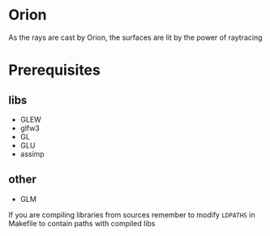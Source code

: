 # Orion
As the rays are cast by Orion, the surfaces are lit by the power of raytracing

# Prerequisites
## libs
- GLEW 
- glfw3
- GL
- GLU
- assimp
## other
- GLM

If you are compiling libraries from sources remember to modify `LDPATHS` in Makefile to contain paths with compiled libs
